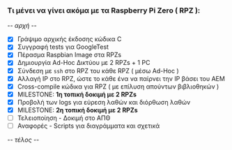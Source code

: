 ### Τι μένει να γίνει ακόμα με τα Raspberry Pi Zero ( RPZ ):

-- _αρχή_ --

- [x] Γράψιμο αρχικής έκδοσης κώδικα C
- [x] Συγγραφή tests για GoogleTest
- [x] Πέρασμα Raspbian Image στα RPZs
- [x] Δημιουργία Ad-Hoc Δικτύου με 2 RPZs + 1 PC
- [x] Σύνδεση με `ssh` στο RPZ του κάθε RPZ ( μέσω Ad-Hoc )
- [x] Αλλαγή IP στο RPZ, ώστε το κάθε ένα να παίρνει την IP βάσει του AEM
- [x] Cross-compile κώδικα για RPZ ( με επίλυση απούντων βιβλιοθηκών )
- [x] MILESTONE: **1η τοπική δοκιμή με 2 RPZs**
- [x] Προβολή των logs για εύρεση λαθών και διόρθωση λαθών
- [x] MILESTONE: **2η τοπική δοκιμή με 2 RPZs**
- [ ] Τελειοποίηση - Δοκιμή στο ΑΠΘ
- [ ] Αναφορές - Scripts για διαγράμματα και σχετικά

-- _τέλος_ --
